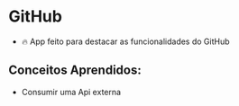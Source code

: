 <h1> GitHub </h1>

- 🔥 App feito para destacar as funcionalidades do GitHub

<h2>Conceitos Aprendidos:</h2>

- Consumir uma Api externa
